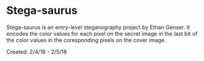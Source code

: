 # Stega-saurus

Stega-saurus is an entry-level steganography project by Ethan Genser. It encodes the color values for each pixel on the secret image in the last bit of the color values in the coresponding pixels on the cover image.

Created: 2/4/18 - 2/5/18
